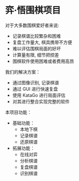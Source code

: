 # 弈·悟围棋项目

对于大多数围棋爱好者来说:
- 记录棋谱比较繁杂和困难
- 复盘工作量大, 棋具携带不方便
- 难以评估围棋局面的好坏
- 计算量有限, 细节把控差
- 围棋软件使用困难或者费用高昂



我们的解决方案：
- 通过图像识别, 记录棋谱
- 通过 GUI 进行快速复盘
- 使用 KataGo 进行局面评估
- 对其进行整合实现完整的软件



本项目功能：

- 基础功能：
  - 本地下棋
  - 记录棋谱
  - 还原棋谱
- 拓展功能：
  - 在线对弈
  - 分析棋谱
  - 复盘棋谱
  - 识别棋谱